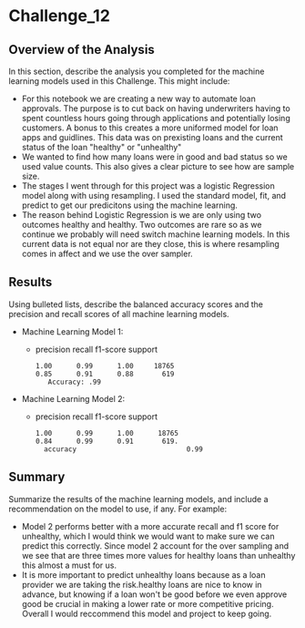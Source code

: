 # Challenge_12

## Overview of the Analysis

In this section, describe the analysis you completed for the machine learning models used in this Challenge. This might include:

* For this notebook we are creating a new way to automate loan approvals. The purpose is to cut back on having underwriters having to spent countless hours going through applications and potentially losing customers. A bonus to this creates a more uniformed model for loan apps and guidlines. This data was on prexisting loans and the current status of the loan "healthy" or "unhealthy" 
* We wanted to find how many loans were in good and bad status so we used value counts. This also gives a clear picture to see how are sample size.
* The stages I went through for this project was a logistic Regression model along with using resampling. I used the standard model, fit, and predict to get our predicitons using the machine learning.
* The reason behind Logistic Regression is we are only using two outcomes healthy and healthy. Two outcomes are rare so as we continue we probably will need switch machine learning models. In this current data is not equal nor are they close, this is where resampling comes in affect and we use the over sampler.

## Results

Using bulleted lists, describe the balanced accuracy scores and the precision and recall scores of all machine learning models.

* Machine Learning Model 1:
  * precision    recall  f1-score   support

        1.00      0.99      1.00     18765
        0.85      0.91      0.88       619
           Accuracy: .99



* Machine Learning Model 2:
  * precision    recall     f1-score   support

        1.00      0.99      1.00      18765
        0.84      0.99      0.91       619.
          accuracy                           0.99    

## Summary

Summarize the results of the machine learning models, and include a recommendation on the model to use, if any. For example:
*  Model 2 performs better with a more accurate recall and f1 score for unhealthy, which I would think we would want to make sure we can predict this correctly. Since model 2 account for the over sampling and we see that are three times more values for healthy loans than unhealthy this almost a must for us.
* It is more important to predict unhealthy loans because as a loan provider we are taking the risk.healthy loans are nice to know in advance, but knowing if a loan won't be good before we even approve good be crucial in making a lower rate or more competitive pricing. Overall I would reccommend this model and project to keep going.


